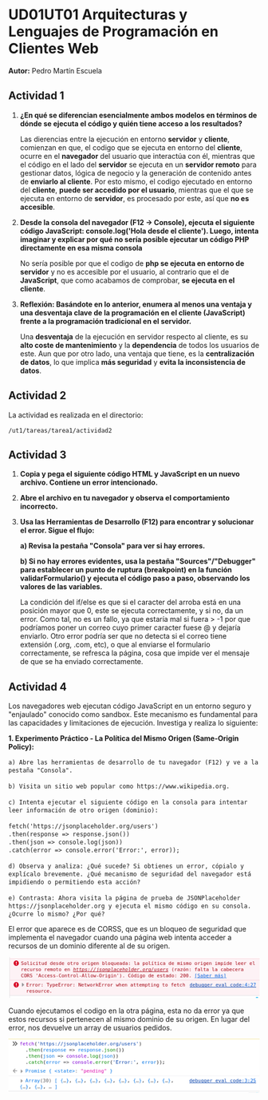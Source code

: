 # UD01UT01 Arquitecturas y Lenguajes de Programación en Clientes Web

__Autor:__ Pedro Martín Escuela

## Actividad 1

1. __¿En qué se diferencian esencialmente ambos modelos en términos de dónde se ejecuta el código y quién tiene acceso a los resultados?__

    Las dierencias entre la ejecución en entorno __servidor__ y __cliente__, comienzan en que, el codigo que se ejecuta en entorno del __cliente__, ocurre en el __navegador__ del usuario que interactúa con él, mientras que el código en el lado del __servidor__ se ejecuta en un __servidor remoto__ para gestionar datos, lógica de negocio y la generación de contenido antes de __enviarlo al cliente__. Por esto mismo, el codigo ejecutado en entorno del __cliente__, __puede ser accedido por el usuario__, mientras que el que se ejecuta en entorno de __servidor__, es procesado por este, así que __no es accesible__.

2. __Desde la consola del navegador (F12 → Console), ejecuta el siguiente código JavaScript: console.log('Hola desde el cliente'). Luego, intenta imaginar y explicar por qué no sería posible ejecutar un código PHP directamente en esa misma consola__

    No sería posible por que el codigo de __php se ejecuta en entorno de servidor__ y no es accesible por el usuario, al contrario que el de __JavaScript__, que como acabamos de comprobar, __se ejecuta en el cliente__.

3. __Reflexión: Basándote en lo anterior, enumera al menos una ventaja y una desventaja clave de la programación en el cliente (JavaScript) frente a la programación tradicional en el servidor.__

    Una __desventaja__ de la ejecución en servidor respecto al cliente, es su __alto coste de mantenimiento__ y la __dependencia__ de todos los usuarios de este. Aun que por otro lado, una ventaja que tiene, es la __centralización de datos__, lo que implica __más seguridad__ y __evita la inconsistencia de datos__.

## Actividad 2

La actividad es realizada en el directorio:

```
/ut1/tareas/tarea1/actividad2
```

## Actividad 3

1. __Copia y pega el siguiente código HTML y JavaScript en un nuevo archivo. Contiene un error intencionado.__

2. __Abre el archivo en tu navegador y observa el comportamiento incorrecto.__

3. __Usa las Herramientas de Desarrollo (F12) para encontrar y solucionar el error. Sigue el flujo:__

    __a) Revisa la pestaña "Consola" para ver si hay errores.__

    __b) Si no hay errores evidentes, usa la pestaña "Sources"/"Debugger" para establecer un punto de ruptura (breakpoint) en la función validarFormulario() y ejecuta el código paso a paso, observando los valores de las variables.__

    La condición del if/else es que si el caracter del arroba está en una posición mayor que 0, este se ejecuta correctamente, y si no, da un error. Como tal, no es un fallo, ya que estaría mal si fuera > -1 por que podríamos poner un correo cuyo primer caracter fuese @ y dejaría enviarlo. Otro error podría ser que no detecta si el correo tiene extensión (.org, .com, etc), o que al enviarse el formulario correctamente, se refresca la página, cosa que impide ver el mensaje de que se ha enviado correctamente.

## Actividad 4

Los navegadores web ejecutan código JavaScript en un entorno seguro y "enjaulado" conocido como sandbox. Este mecanismo es fundamental para las capacidades y limitaciones de ejecución. Investiga y realiza lo siguiente:

__1. Experimento Práctico - La Política del Mismo Origen (Same-Origin Policy):__

    a) Abre las herramientas de desarrollo de tu navegador (F12) y ve a la pestaña "Consola".

    b) Visita un sitio web popular como https://www.wikipedia.org.

    c) Intenta ejecutar el siguiente código en la consola para intentar leer información de otro origen (dominio):

    fetch('https://jsonplaceholder.org/users')
    .then(response => response.json())
    .then(json => console.log(json))
    .catch(error => console.error('Error:', error));

    d) Observa y analiza: ¿Qué sucede? Si obtienes un error, cópialo y explícalo brevemente. ¿Qué mecanismo de seguridad del navegador está impidiendo o permitiendo esta acción?

    e) Contrasta: Ahora visita la página de prueba de JSONPlaceholder https://jsonplaceholder.org y ejecuta el mismo código en su consola. ¿Ocurre lo mismo? ¿Por qué?

El error que aparece es de CORSS, que es un bloqueo de seguridad que implementa el navegador cuando una página web intenta acceder a recursos de un dominio diferente al de su origen.

<div align=center>
    <img src="./error4.png">
</div>

Cuando ejecutamos el codigo en la otra página, esta no da error ya que estos recursos si pertenecen al mismo dominio de su origen. En lugar del error, nos devuelve un array de usuarios pedidos.

<div align=center>
    <img src="./no-error.png">
</div>